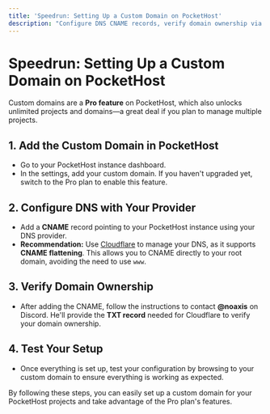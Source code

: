 ```yaml
---
title: 'Speedrun: Setting Up a Custom Domain on PocketHost'
description: "Configure DNS CNAME records, verify domain ownership via TXT records, and enable custom domains on PocketHost Pro. Uses Cloudflare's CNAME flattening for root domain support without www prefix."
---
```


# Speedrun: Setting Up a Custom Domain on PocketHost

Custom domains are a **Pro feature** on PocketHost, which also unlocks unlimited projects and domains—a great deal if you plan to manage multiple projects.

## 1. Add the Custom Domain in PocketHost

- Go to your PocketHost instance dashboard.
- In the settings, add your custom domain. If you haven't upgraded yet, switch to the Pro plan to enable this feature.

## 2. Configure DNS with Your Provider

- Add a **CNAME** record pointing to your PocketHost instance using your DNS provider.
- **Recommendation:** Use [Cloudflare](https://cloudflare.com) to manage your DNS, as it supports **CNAME flattening**. This allows you to CNAME directly to your root domain, avoiding the need to use `www`.

## 3. Verify Domain Ownership

- After adding the CNAME, follow the instructions to contact **@noaxis** on Discord. He'll provide the **TXT record** needed for Cloudflare to verify your domain ownership.

## 4. Test Your Setup

- Once everything is set up, test your configuration by browsing to your custom domain to ensure everything is working as expected.

By following these steps, you can easily set up a custom domain for your PocketHost projects and take advantage of the Pro plan's features.
